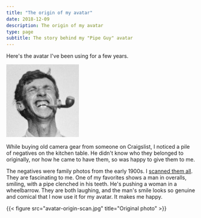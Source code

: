 ```yaml
---
title: "The origin of my avatar"
date: 2018-12-09
description: The origin of my avatar
type: page
subtitle: The story behind my "Pipe Guy" avatar
---
```


Here's the avatar I've been using for a few years.

![Avatar](avatar-193.jpg)

While buying old camera gear from someone on Craigslist, I noticed a pile of negatives on the kitchen table. He didn't know who they belonged to originally, nor how he came to have them, so was happy to give them to me.

The negatives were family photos from the early 1900s. I [scanned them all](https://www.flickr.com/photos/jbaty/albums/72157698585600360). They are fascinating to me. One of my favorites shows a man in overalls, smiling, with a pipe clenched in his teeth. He's pushing a woman in a wheelbarrow. They are both laughing, and the man's smile looks so genuine and comical that I now use it for my avatar. It makes me happy.

{{< figure src="avatar-origin-scan.jpg" title="Original photo" >}}

